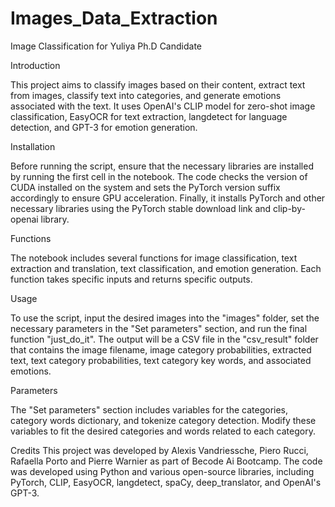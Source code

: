 # Images_Data_Extraction
Image Classification for Yuliya Ph.D Candidate 


Introduction

This project aims to classify images based on their content, extract text from images, classify text into categories, and generate emotions associated with the text. It uses OpenAI's CLIP model for zero-shot image classification, EasyOCR for text extraction, langdetect for language detection, and GPT-3 for emotion generation.


Installation

Before running the script, ensure that the necessary libraries are installed by running the first cell in the notebook. The code checks the version of CUDA installed on the system and sets the PyTorch version suffix accordingly to ensure GPU acceleration. Finally, it installs PyTorch and other necessary libraries using the PyTorch stable download link and clip-by-openai library.

Functions

The notebook includes several functions for image classification, text extraction and translation, text classification, and emotion generation. Each function takes specific inputs and returns specific outputs.

Usage

To use the script, input the desired images into the "images" folder, set the necessary parameters in the "Set parameters" section, and run the final function "just_do_it". The output will be a CSV file in the "csv_result" folder that contains the image filename, image category probabilities, extracted text, text category probabilities, text category key words, and associated emotions.

Parameters

The "Set parameters" section includes variables for the categories, category words dictionary, and tokenize category detection. Modify these variables to fit the desired categories and words related to each category.

Credits
This project was developed by Alexis Vandriessche, Piero Rucci, Rafaella Porto and Pierre Warnier as part of Becode Ai Bootcamp. The code was developed using Python and various open-source libraries, including PyTorch, CLIP, EasyOCR, langdetect, spaCy, deep_translator, and OpenAI's GPT-3.
